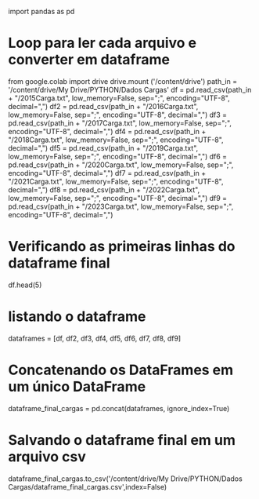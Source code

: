 import pandas as pd
# Loop para ler cada arquivo e converter em dataframe
from google.colab import drive
drive.mount ('/content/drive')
path_in = '/content/drive/My Drive/PYTHON/Dados Cargas'
df = pd.read_csv(path_in + "/2015Carga.txt", low_memory=False, sep=";", encoding="UTF-8", decimal=",")
df2 = pd.read_csv(path_in + "/2016Carga.txt", low_memory=False, sep=";", encoding="UTF-8", decimal=",")
df3 = pd.read_csv(path_in + "/2017Carga.txt", low_memory=False, sep=";", encoding="UTF-8", decimal=",")
df4 = pd.read_csv(path_in + "/2018Carga.txt", low_memory=False, sep=";", encoding="UTF-8", decimal=",")
df5 = pd.read_csv(path_in + "/2019Carga.txt", low_memory=False, sep=";", encoding="UTF-8", decimal=",")
df6 = pd.read_csv(path_in + "/2020Carga.txt", low_memory=False, sep=";", encoding="UTF-8", decimal=",")
df7 = pd.read_csv(path_in + "/2021Carga.txt", low_memory=False, sep=";", encoding="UTF-8", decimal=",")
df8 = pd.read_csv(path_in + "/2022Carga.txt", low_memory=False, sep=";", encoding="UTF-8", decimal=",")
df9 = pd.read_csv(path_in + "/2023Carga.txt", low_memory=False, sep=";", encoding="UTF-8", decimal=",")
# Verificando as primeiras linhas do dataframe final
df.head(5)
# listando o dataframe
dataframes = [df, df2, df3, df4, df5, df6, df7, df8, df9]  
# Concatenando os DataFrames em um único DataFrame
dataframe_final_cargas = pd.concat(dataframes, ignore_index=True)
# Salvando o dataframe final em um arquivo csv
dataframe_final_cargas.to_csv('/content/drive/My Drive/PYTHON/Dados Cargas/dataframe_final_cargas.csv',index=False)
